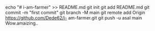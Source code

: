 echo "# i-am-farmer" >> README.md 
git init 
git add README.md 
git commit -m "first commit" 
git branch -M main 
git remote add Origin https://github.com/Dede62/i- am-farmer.git
 git push -u asal main
Wow.amaizing..
